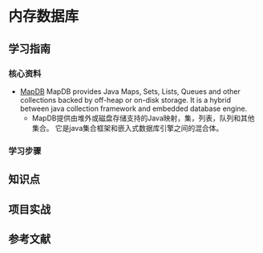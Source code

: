 # 内存数据库

## 学习指南

### 核心资料

* [MapDB](http://www.mapdb.org/)  MapDB provides Java Maps, Sets, Lists, Queues and other collections backed by off-heap or on-disk storage. It is a hybrid between java collection framework and embedded database engine.
  * MapDB提供由堆外或磁盘存储支持的Java映射，集，列表，队列和其他集合。 它是java集合框架和嵌入式数据库引擎之间的混合体。

### 学习步骤

## 知识点

## 项目实战

## 参考文献
